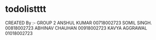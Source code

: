 # todolistttt
CREATED By :- GROUP 2
ANSHUL KUMAR 00718002723
SOMIL SINGH. 00818002723
ABHINAV CHAUHAN 00918002723
KAVYA AGGRAWAL 01018002723
